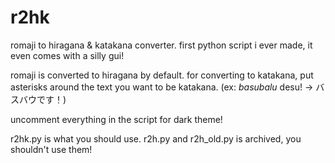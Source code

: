 # r2hk
romaji to hiragana & katakana converter. first python script i ever made, it even comes with a silly gui!

romaji is converted to hiragana by default. for converting to katakana, put asterisks around the text you want to be katakana. (ex: *basubalu* desu! -> バスバウです！)

uncomment everything in the script for dark theme!

r2hk.py is what you should use. r2h.py and r2h_old.py is archived, you shouldn't use them!
